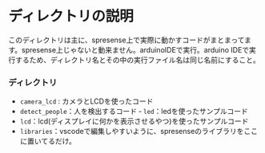 

 
# ディレクトリの説明
このディレクトリは主に、spresense上で実際に動かすコードがまとまってます。spresense上じゃないと動来ません。arduinoIDEで実行。arduino IDEで実行するため、ディレクトリ名とその中の実行ファイル名は同じ名前にすること。
### ディレクトリ
 - `camera_lcd` : カメラとLCDを使ったコード
 - `detect_people`：人を検出するコード
 ‐ `led`：ledを使ったサンプルコード
 - `lcd`：lcd(ディスプレイに何かを表示させるやつ)を使ったサンプルコード
 - `libraries`：vscodeで編集しやすいように、spresenseのライブラリをここに置いてるだけ。

